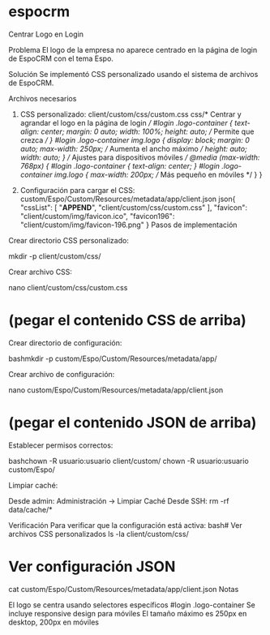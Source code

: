 # espocrm
Centrar Logo en Login

Problema
El logo de la empresa no aparece centrado en la página de login de EspoCRM con el tema Espo.

Solución
Se implementó CSS personalizado usando el sistema de archivos de EspoCRM.

Archivos necesarios

1. CSS personalizado:
client/custom/css/custom.css
css/* Centrar y agrandar el logo en la página de login */
#login .logo-container {
    text-align: center;
    margin: 0 auto;
    width: 100%;
    height: auto; /* Permite que crezca */
}
#login .logo-container img.logo {
    display: block;
    margin: 0 auto;
    max-width: 250px; /* Aumenta el ancho máximo */
    height: auto;
    width: auto;
}
/* Ajustes para dispositivos móviles */
@media (max-width: 768px) {
    #login .logo-container {
        text-align: center;
    }
    #login .logo-container img.logo {
        max-width: 200px; /* Más pequeño en móviles */
    }
}

2. Configuración para cargar el CSS:
custom/Espo/Custom/Resources/metadata/app/client.json
json{
    "cssList": [
        "__APPEND__",
        "client/custom/css/custom.css"
    ],
    "favicon": "client/custom/img/favicon.ico",
    "favicon196": "client/custom/img/favicon-196.png"
}
Pasos de implementación

Crear directorio CSS personalizado:

mkdir -p client/custom/css/

Crear archivo CSS:

nano client/custom/css/custom.css

# (pegar el contenido CSS de arriba)

Crear directorio de configuración:

bashmkdir -p custom/Espo/Custom/Resources/metadata/app/

Crear archivo de configuración:

nano custom/Espo/Custom/Resources/metadata/app/client.json

# (pegar el contenido JSON de arriba)

Establecer permisos correctos:

bashchown -R usuario:usuario client/custom/
chown -R usuario:usuario custom/Espo/

Limpiar caché:

Desde admin: Administración → Limpiar Caché
Desde SSH: rm -rf data/cache/*



Verificación
Para verificar que la configuración está activa:
bash# Ver archivos CSS personalizados
ls -la client/custom/css/

# Ver configuración JSON
cat custom/Espo/Custom/Resources/metadata/app/client.json
Notas

El logo se centra usando selectores específicos #login .logo-container
Se incluye responsive design para móviles
El tamaño máximo es 250px en desktop, 200px en móviles
